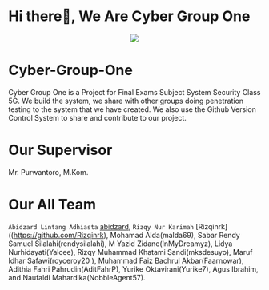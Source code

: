 # Hi there👋, We Are Cyber Group One

<p align="center">
  <a href="https://tenor.com/">
    <img src="https://c.tenor.com/9KSO758KczwAAAAC/anime-welcome.gif"/>
  </a>
</p>

# Cyber-Group-One
Cyber Group One is a Project for Final Exams Subject System Security Class 5G. We build the system, we share with other groups doing penetration testing to the system that we have created. We also use the Github Version Control System to share and contribute to our project.

# Our Supervisor 
Mr. Purwantoro, M.Kom. 

# Our All Team
`Abidzard Lintang Adhiasta` [abidzard](https://github.com/abidzard/), 
`Rizqy Nur Karimah` [Rizqinrk]((https://github.com/Rizqinrk), Mohamad Alda(malda69), Sabar Rendy Samuel Silalahi(rendysilalahi), M Yazid Zidane(InMyDreamyz), Lidya Nurhidayati(Yalcee), Rizqy Muhammad Khatami Sandi(mksdesuyo), Maruf Idhar Safawi(royceroy20 ), Muhammad Faiz Bachrul Akbar(Faarnowar), Adithia Fahri Pahrudin(AditFahrP), Yurike Oktavirani(Yurike7), Agus Ibrahim, and Naufaldi Mahardika(NobbleAgent57).
